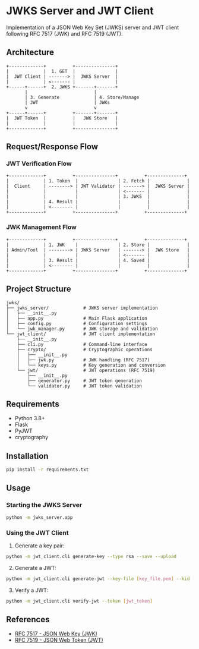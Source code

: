 # JWKS Server and JWT Client

Implementation of a JSON Web Key Set (JWKS) server and JWT client following RFC 7517 (JWK) and RFC 7519 (JWT).

## Architecture

```
+-------------+          +---------------+
|             |  1. GET  |               |
|  JWT Client | -------> |  JWKS Server  |
|             | <------- |               |
+------+------+  2. JWKS +-------+-------+
       |                         |
       | 3. Generate             | 4. Store/Manage
       | JWT                     | JWKs
       v                         v
+------+------+          +-------+-------+
|  JWT Token  |          |   JWK Store   |
|             |          |               |
+-------------+          +---------------+
```

## Request/Response Flow

### JWT Verification Flow

```
+-------------+          +---------------+          +--------------+
|             | 1. Token  |               | 2. Fetch |              |
|  Client     | --------> | JWT Validator | -------> |  JWKS Server |
|             |           |               | <------- |              |
|             |           |               | 3. JWKS  |              |
|             | 4. Result |               |          |              |
|             | <-------- |               |          |              |
+-------------+          +---------------+          +--------------+
```

### JWK Management Flow

```
+-------------+          +---------------+          +--------------+
|             | 1. JWK    |               | 2. Store |              |
| Admin/Tool  | --------> | JWKS Server   | -------> |  JWK Store   |
|             |           |               | <------- |              |
|             | 3. Result |               | 4. Saved |              |
|             | <-------- |               |          |              |
+-------------+          +---------------+          +--------------+
```

## Project Structure

```
jwks/
├── jwks_server/             # JWKS server implementation
│   ├── __init__.py
│   ├── app.py               # Main Flask application 
│   ├── config.py            # Configuration settings
│   └── jwk_manager.py       # JWK storage and validation
└── jwt_client/              # JWT client implementation
    ├── __init__.py
    ├── cli.py               # Command-line interface
    ├── crypto/              # Cryptographic operations
    │   ├── __init__.py
    │   ├── jwk.py           # JWK handling (RFC 7517)
    │   └── keys.py          # Key generation and conversion
    └── jwt/                 # JWT operations (RFC 7519)
        ├── __init__.py
        ├── generator.py     # JWT token generation
        └── validator.py     # JWT token validation
```

## Requirements

- Python 3.8+
- Flask
- PyJWT
- cryptography

## Installation

```bash
pip install -r requirements.txt
```

## Usage

### Starting the JWKS Server

```bash
python -m jwks_server.app
```

### Using the JWT Client

1. Generate a key pair:
```bash
python -m jwt_client.cli generate-key --type rsa --save --upload
```

2. Generate a JWT:
```bash
python -m jwt_client.cli generate-jwt --key-file [key_file.pem] --kid [key_id]
```

3. Verify a JWT:
```bash
python -m jwt_client.cli verify-jwt --token [jwt_token]
```

## References

- [RFC 7517 - JSON Web Key (JWK)](https://tools.ietf.org/html/rfc7517)
- [RFC 7519 - JSON Web Token (JWT)](https://tools.ietf.org/html/rfc7519)
